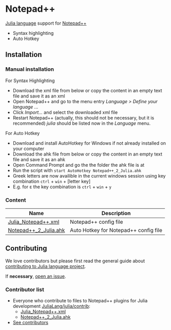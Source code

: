 # Notepad++

[Julia language](https://julialang.org/) support for [Notepad++](https://notepad-plus-plus.org/)

- Syntax highlighting
- Auto Hotkey

## Installation
### Manual installation
For Syntax Highlighting
- Download the xml file from below or copy the content in an empty text file and save it as an xml
- Open Notepad++ and go to the menu entry *Language > Define your language ...*
- Click *Import...* and select the downloaded xml file
- Restart Notepad++ (actually, this should not be necessary, but it is recommended)
*julia* should be listed now in the *Language* menu. 

For Auto Hotkey
- Download and install AutoHotkey for Windows if not already installed on your computer
- Download the ahk file from below or copy the content in an empty text file and save it as an ahk
- Open Command Prompt and go the the folder the ahk file is at
- Run the script with `start AutoHotkey Notepad++_2_Julia.ahk`
- Greek letters are now availible in the current windows session using key combination `ctrl` + `win` + [letter key] 
- E.g. for ε the key combination is `ctrl` + `win` + `y`


### Content
| Name                           |  Description                                                |
| ------------------------------ | ----------------------------------------------------------- |
|[ Julia_Notepad++.xml ](Julia_Notepad++.xml) | Notepad++ config file |
|[ Notepad++_2_Julia.ahk ](Notepad++_2_Julia.ahk) | Auto Hotkey for Notepad++ config file |

## Contributing
We love contributors but please first read the general guide about [contributing to Julia language project](https://github.com/JuliaLang/julia/blob/master/CONTRIBUTING.md).

If **necessary**, [open an issue](https://github.com/JuliaEditorSupport/julia-NotepadPlusPlus/issues).

### Contributor list
- Everyone who contribute to files to Notepad++ plugins for Julia development [JuliaLang/julia/contrib](https://github.com/JuliaLang/julia/tree/5b95805fc73abe672a85ef04249cf34378ec9f74/contrib):
  - [Julia_Notepad++.xml](https://github.com/JuliaLang/julia/blob/f8a44d52f80a120f7595995f8d6d8c31b84cf7dd/contrib/Julia_Notepad%2B%2B.xml)
  - [Notepad++_2_Julia.ahk](https://github.com/JuliaLang/julia/blob/4e4663e13e837eb6bc617125c830ac956e1d96ed/contrib/Notepad%2B%2B_2_Julia.ahk)
- [See contributors](https://github.com/JuliaEditorSupport/julia-NotepadPlusPlus/graphs/contributors)

